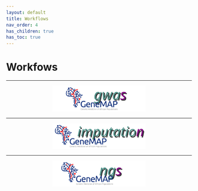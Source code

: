 ```yaml
---
layout: default
title: Workflows
nav_order: 4
has_children: true
has_toc: true
---
```


# Workfows

----

<p align="center"><img src="../assets/img/genemap-gwas.svg" height="50%" width="50%"></p>

----

<p align="center"><img src="../assets/img/genemap-imputation.svg" height="50%" width="50%"></p>

----

<p align="center"><img src="../assets/img/genemap-ngs.svg" height="50%" width="50%"></p>



